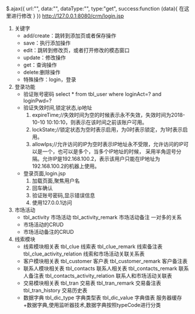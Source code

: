 $.ajax({
url:"",
data:"",
dataType:"",
type:"get",
success:function (data){
在这里进行修改
				}
			})
http://127.0.0.1:8080/crm/login.jsp
1. 关键字
    * add/create：跳转到添加页或者保存操作
    * save：执行添加操作
    * edit：跳转到修改页，或者打开修改的模态窗口
    * update：修改操作
    * get：查询操作
    * delete:删除操作
    * 特殊操作：login，登录
2. 登录功能
    * 验证账号密码
    select \* from tbl_user where loginAct=? and loginPwd=?
    * 验证失效时间,锁定状态,ip地址
      1. expireTime;//失效时间为空的时候表示永不失效，失效时间为2018-10-10 10:10:10，则表示在该时间之前该账户可用。
      2. lockState;//锁定状态为空时表示启用，为0时表示锁定，为1时表示启用。
      3. allowIps;//允许访问的IP为空时表示IP地址永不受限，允许访问的IP可以是一个，也可以是多个，当多个IP地址的时候，
      采用半角逗号分隔。允许IP是192.168.100.2，表示该用户只能在IP地址为192.168.100.2的机器上使用。
    * 登录页面,login.jsp
      1. 加载页面,聚焦用户名
      2. 回车确认
      3. 验证账号密码,显示错误信息
      4. 使用127.0.0.1访问
3. 市场活动
    * tbl_activity 市场活动
      tbl_activity_remark 市场活动备注
      一对多的关系
    * 市场活动的CRUD
    * 市场活动备注的CRUD
4. 线索模块
   * 线索模块相关表
     tbl_clue 线索表
     tbl_clue_remark 线索备注表
     tbl_clue_activity_relation 线索和市场活动关联关系表
   * 客户模块相关表
      tbl_customer 客户表
      tbl_customer_remark 客户备注表
   * 联系人模块相关表
      tbl_contacts 联系人相关表
      tbl_contacts_remark 联系人备注表
      tbl_contacts_activity_relation 联系人和市场活动关联表
   * 交易模块相关表
      tbl_tran 交易表
      tbl_tran_remark 交易备注表
      tbl_tran_history 交易历史表
   * 数据字典
      tbl_dic_type 字典类型表
      tbl_dic_value 字典值表
   服务器缓存+数据字典,使用监听器技术,数据字典按照typeCode进行分类
   
 
